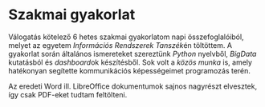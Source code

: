 ﻿Szakmai gyakorlat
=================

Válogatás kötelező 6 hetes szakmai gyakorlatom napi összefoglalóiból, melyet az egyetem *Információs Rendszerek Tanszék*én töltöttem. A gyakorlat során általános ismereteket szereztünk *Python* nyelvből, *BigData* kutatásból és *dashboard*ok készítésből. Sok volt a *közös munka* is, amely hatékonyan segítette kommunikációs képességeimet programozás terén.

Az eredeti Word ill. LibreOffice dokumentumok sajnos nagyrészt elvesztek, így csak PDF-eket tudtam feltölteni.